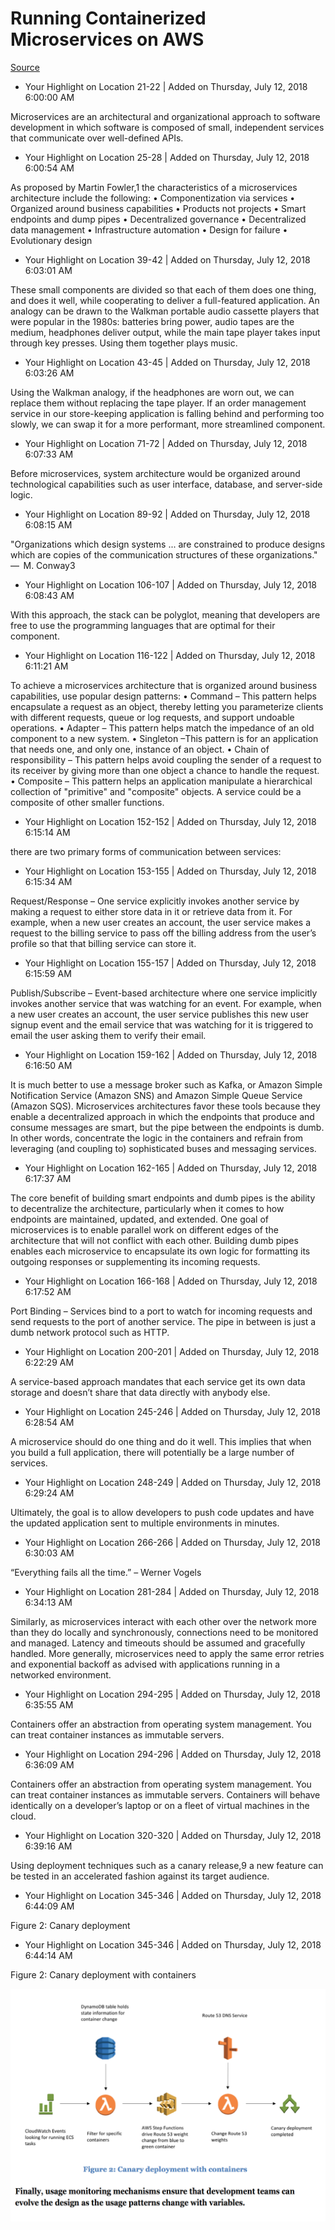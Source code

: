 # Running Containerized Microservices on AWS

[Source](https://d1.awsstatic.com/whitepapers/DevOps/running-containerized-microservices-on-aws.pdf)

- Your Highlight on Location 21-22 | Added on Thursday, July 12, 2018 6:00:00 AM

Microservices are an architectural and organizational approach to software development in which software is composed of small, independent services that communicate over well-defined APIs.


- Your Highlight on Location 25-28 | Added on Thursday, July 12, 2018 6:00:54 AM

As proposed by Martin Fowler,1 the characteristics of a microservices architecture include the following: • Componentization via services • Organized around business capabilities • Products not projects • Smart endpoints and dump pipes • Decentralized governance • Decentralized data management • Infrastructure automation • Design for failure • Evolutionary design


- Your Highlight on Location 39-42 | Added on Thursday, July 12, 2018 6:03:01 AM

These small components are divided so that each of them does one thing, and does it well, while cooperating to deliver a full-featured application. An analogy can be drawn to the Walkman portable audio cassette players that were popular in the 1980s: batteries bring power, audio tapes are the medium, headphones deliver output, while the main tape player takes input through key presses. Using them together plays music.


- Your Highlight on Location 43-45 | Added on Thursday, July 12, 2018 6:03:26 AM

Using the Walkman analogy, if the headphones are worn out, we can replace them without replacing the tape player. If an order management service in our store-keeping application is falling behind and performing too slowly, we can swap it for a more performant, more streamlined component.


- Your Highlight on Location 71-72 | Added on Thursday, July 12, 2018 6:07:33 AM

Before microservices, system architecture would be organized around technological capabilities such as user interface, database, and server-side logic.


- Your Highlight on Location 89-92 | Added on Thursday, July 12, 2018 6:08:15 AM

"Organizations which design systems ... are constrained to produce designs which are copies of the communication structures of these organizations." —  M. Conway3


- Your Highlight on Location 106-107 | Added on Thursday, July 12, 2018 6:08:43 AM

With this approach, the stack can be polyglot, meaning that developers are free to use the programming languages that are optimal for their component.


- Your Highlight on Location 116-122 | Added on Thursday, July 12, 2018 6:11:21 AM

To achieve a microservices architecture that is organized around business capabilities, use popular design patterns: • Command – This pattern helps encapsulate a request as an object, thereby letting you parameterize clients with different requests, queue or log requests, and support undoable operations. • Adapter – This pattern helps match the impedance of an old component to a new system. • Singleton –This pattern is for an application that needs one, and only one, instance of an object. • Chain of responsibility – This pattern helps avoid coupling the sender of a request to its receiver by giving more than one object a chance to handle the request. • Composite – This pattern helps an application manipulate a hierarchical collection of "primitive" and "composite" objects. A service could be a composite of other smaller functions.


- Your Highlight on Location 152-152 | Added on Thursday, July 12, 2018 6:15:14 AM

there are two primary forms of communication between services:


- Your Highlight on Location 153-155 | Added on Thursday, July 12, 2018 6:15:34 AM

Request/Response – One service explicitly invokes another service by making a request to either store data in it or retrieve data from it. For example, when a new user creates an account, the user service makes a request to the billing service to pass off the billing address from the user’s profile so that that billing service can store it.


- Your Highlight on Location 155-157 | Added on Thursday, July 12, 2018 6:15:59 AM

Publish/Subscribe – Event-based architecture where one service implicitly invokes another service that was watching for an event. For example, when a new user creates an account, the user service publishes this new user signup event and the email service that was watching for it is triggered to email the user asking them to verify their email.


- Your Highlight on Location 159-162 | Added on Thursday, July 12, 2018 6:16:50 AM

It is much better to use a message broker such as Kafka, or Amazon Simple Notification Service (Amazon SNS) and Amazon Simple Queue Service (Amazon SQS). Microservices architectures favor these tools because they enable a decentralized approach in which the endpoints that produce and consume messages are smart, but the pipe between the endpoints is dumb. In other words, concentrate the logic in the containers and refrain from leveraging (and coupling to) sophisticated buses and messaging services.


- Your Highlight on Location 162-165 | Added on Thursday, July 12, 2018 6:17:37 AM

The core benefit of building smart endpoints and dumb pipes is the ability to decentralize the architecture, particularly when it comes to how endpoints are maintained, updated, and extended. One goal of microservices is to enable parallel work on different edges of the architecture that will not conflict with each other. Building dumb pipes enables each microservice to encapsulate its own logic for formatting its outgoing responses or supplementing its incoming requests.


- Your Highlight on Location 166-168 | Added on Thursday, July 12, 2018 6:17:52 AM

Port Binding – Services bind to a port to watch for incoming requests and send requests to the port of another service. The pipe in between is just a dumb network protocol such as HTTP.


- Your Highlight on Location 200-201 | Added on Thursday, July 12, 2018 6:22:29 AM

A service-based approach mandates that each service get its own data storage and doesn’t share that data directly with anybody else.


- Your Highlight on Location 245-246 | Added on Thursday, July 12, 2018 6:28:54 AM

A microservice should do one thing and do it well. This implies that when you build a full application, there will potentially be a large number of services.


- Your Highlight on Location 248-249 | Added on Thursday, July 12, 2018 6:29:24 AM

Ultimately, the goal is to allow developers to push code updates and have the updated application sent to multiple environments in minutes.


- Your Highlight on Location 266-266 | Added on Thursday, July 12, 2018 6:30:03 AM

“Everything fails all the time.” – Werner Vogels


- Your Highlight on Location 281-284 | Added on Thursday, July 12, 2018 6:34:13 AM

Similarly, as microservices interact with each other over the network more than they do locally and synchronously, connections need to be monitored and managed. Latency and timeouts should be assumed and gracefully handled. More generally, microservices need to apply the same error retries and exponential backoff as advised with applications running in a networked environment.


- Your Highlight on Location 294-295 | Added on Thursday, July 12, 2018 6:35:55 AM

Containers offer an abstraction from operating system management. You can treat container instances as immutable servers.


- Your Highlight on Location 294-296 | Added on Thursday, July 12, 2018 6:36:09 AM

Containers offer an abstraction from operating system management. You can treat container instances as immutable servers. Containers will behave identically on a developer’s laptop or on a fleet of virtual machines in the cloud.


- Your Highlight on Location 320-320 | Added on Thursday, July 12, 2018 6:39:16 AM

Using deployment techniques such as a canary release,9 a new feature can be tested in an accelerated fashion against its target audience.


- Your Highlight on Location 345-346 | Added on Thursday, July 12, 2018 6:44:09 AM

Figure 2: Canary deployment


- Your Highlight on Location 345-346 | Added on Thursday, July 12, 2018 6:44:14 AM

Figure 2: Canary deployment with containers

![Canary](./images/canary-deployments-containers.png)

